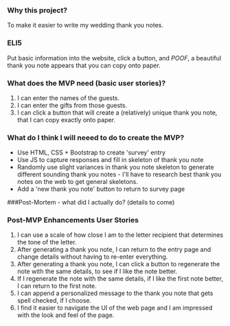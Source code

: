 ### Why this project?
To make it easier to write my wedding thank you notes.

### ELI5
Put basic information into the website, click a button, and _POOF_, a beautiful thank you note appears that you can copy onto paper.

### What does the MVP need (basic user stories)?
1. I can enter the names of the guests.
2. I can enter the gifts from those guests.
3. I can click a button that will create a (relatively) unique thank you note, that I can copy exactly onto paper.   

### What do I think I will neeed to do to create the MVP?
* Use HTML, CSS + Bootstrap to create 'survey' entry
* Use JS to capture responses and fill in skeleton of thank you note
* Randomly use slight variances in thank you note skeleton to generate different sounding thank you notes - I'll have to research best thank you notes on the web to get general skeletons.
* Add a 'new thank you note' button to return to survey page

###Post-Mortem - what did I actually do?
(details to come)


### Post-MVP Enhancements User Stories
1. I can use a scale of how close I am to the letter recipient that determines the tone of the letter.
2. After generating a thank you note, I can return to the entry page and change details without having to re-enter everything.
3. After generating a thank you note, I can click a button to regenerate the note with the same details, to see if I like the note better.
4. If I regenerate the note with the same details, if I like the first note better, I can return to the first note.
5. I can append a personalized message to the thank you note that gets spell checked, if I choose.
6. I find it easier to navigate the UI of the web page and I am impressed with the look and feel of the page.
